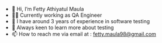 - 👋 Hi, I’m Fetty Athiyatul Maula
- 👩‍💻 Currently working as QA Engineer
- 🔧 I have around 3 years of experience in software testing
- 🌱 Always keen to learn more about testing
- 📫 How to reach me via email at : fetty.maula98@gmail.com

<!---
maulaf/maulaf is a ✨ special ✨ repository because its `README.md` (this file) appears on your GitHub profile.
You can click the Preview link to take a look at your changes.
--->
